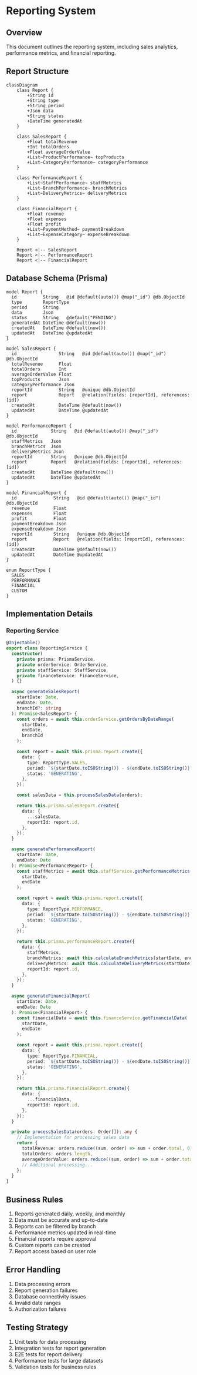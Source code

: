 # Reporting System

## Overview
This document outlines the reporting system, including sales analytics, performance metrics, and financial reporting.

## Report Structure

```mermaid
classDiagram
    class Report {
        +String id
        +String type
        +String period
        +Json data
        +String status
        +DateTime generatedAt
    }
    
    class SalesReport {
        +Float totalRevenue
        +Int totalOrders
        +Float averageOrderValue
        +List~ProductPerformance~ topProducts
        +List~CategoryPerformance~ categoryPerformance
    }
    
    class PerformanceReport {
        +List~StaffPerformance~ staffMetrics
        +List~BranchPerformance~ branchMetrics
        +List~DeliveryMetrics~ deliveryMetrics
    }
    
    class FinancialReport {
        +Float revenue
        +Float expenses
        +Float profit
        +List~PaymentMethod~ paymentBreakdown
        +List~ExpenseCategory~ expenseBreakdown
    }
    
    Report <|-- SalesReport
    Report <|-- PerformanceReport
    Report <|-- FinancialReport
```

## Database Schema (Prisma)

```prisma
model Report {
  id          String   @id @default(auto()) @map("_id") @db.ObjectId
  type        ReportType
  period      String
  data        Json
  status      String   @default("PENDING")
  generatedAt DateTime @default(now())
  createdAt   DateTime @default(now())
  updatedAt   DateTime @updatedAt
}

model SalesReport {
  id                String   @id @default(auto()) @map("_id") @db.ObjectId
  totalRevenue      Float
  totalOrders       Int
  averageOrderValue Float
  topProducts       Json
  categoryPerformance Json
  reportId          String   @unique @db.ObjectId
  report            Report   @relation(fields: [reportId], references: [id])
  createdAt         DateTime @default(now())
  updatedAt         DateTime @updatedAt
}

model PerformanceReport {
  id             String   @id @default(auto()) @map("_id") @db.ObjectId
  staffMetrics   Json
  branchMetrics  Json
  deliveryMetrics Json
  reportId       String   @unique @db.ObjectId
  report         Report   @relation(fields: [reportId], references: [id])
  createdAt      DateTime @default(now())
  updatedAt      DateTime @updatedAt
}

model FinancialReport {
  id              String   @id @default(auto()) @map("_id") @db.ObjectId
  revenue         Float
  expenses        Float
  profit          Float
  paymentBreakdown Json
  expenseBreakdown Json
  reportId        String   @unique @db.ObjectId
  report          Report   @relation(fields: [reportId], references: [id])
  createdAt       DateTime @default(now())
  updatedAt       DateTime @updatedAt
}

enum ReportType {
  SALES
  PERFORMANCE
  FINANCIAL
  CUSTOM
}
```

## Implementation Details

### Reporting Service
```typescript
@Injectable()
export class ReportingService {
  constructor(
    private prisma: PrismaService,
    private orderService: OrderService,
    private staffService: StaffService,
    private financeService: FinanceService,
  ) {}

  async generateSalesReport(
    startDate: Date,
    endDate: Date,
    branchId?: string
  ): Promise<SalesReport> {
    const orders = await this.orderService.getOrdersByDateRange(
      startDate,
      endDate,
      branchId
    );

    const report = await this.prisma.report.create({
      data: {
        type: ReportType.SALES,
        period: `${startDate.toISOString()} - ${endDate.toISOString()}`,
        status: 'GENERATING',
      },
    });

    const salesData = this.processSalesData(orders);

    return this.prisma.salesReport.create({
      data: {
        ...salesData,
        reportId: report.id,
      },
    });
  }

  async generatePerformanceReport(
    startDate: Date,
    endDate: Date
  ): Promise<PerformanceReport> {
    const staffMetrics = await this.staffService.getPerformanceMetrics(
      startDate,
      endDate
    );

    const report = await this.prisma.report.create({
      data: {
        type: ReportType.PERFORMANCE,
        period: `${startDate.toISOString()} - ${endDate.toISOString()}`,
        status: 'GENERATING',
      },
    });

    return this.prisma.performanceReport.create({
      data: {
        staffMetrics,
        branchMetrics: await this.calculateBranchMetrics(startDate, endDate),
        deliveryMetrics: await this.calculateDeliveryMetrics(startDate, endDate),
        reportId: report.id,
      },
    });
  }

  async generateFinancialReport(
    startDate: Date,
    endDate: Date
  ): Promise<FinancialReport> {
    const financialData = await this.financeService.getFinancialData(
      startDate,
      endDate
    );

    const report = await this.prisma.report.create({
      data: {
        type: ReportType.FINANCIAL,
        period: `${startDate.toISOString()} - ${endDate.toISOString()}`,
        status: 'GENERATING',
      },
    });

    return this.prisma.financialReport.create({
      data: {
        ...financialData,
        reportId: report.id,
      },
    });
  }

  private processSalesData(orders: Order[]): any {
    // Implementation for processing sales data
    return {
      totalRevenue: orders.reduce((sum, order) => sum + order.total, 0),
      totalOrders: orders.length,
      averageOrderValue: orders.reduce((sum, order) => sum + order.total, 0) / orders.length,
      // Additional processing...
    };
  }
}
```

## Business Rules
1. Reports generated daily, weekly, and monthly
2. Data must be accurate and up-to-date
3. Reports can be filtered by branch
4. Performance metrics updated in real-time
5. Financial reports require approval
6. Custom reports can be created
7. Report access based on user role

## Error Handling
1. Data processing errors
2. Report generation failures
3. Database connectivity issues
4. Invalid date ranges
5. Authorization failures

## Testing Strategy
1. Unit tests for data processing
2. Integration tests for report generation
3. E2E tests for report delivery
4. Performance tests for large datasets
5. Validation tests for business rules 